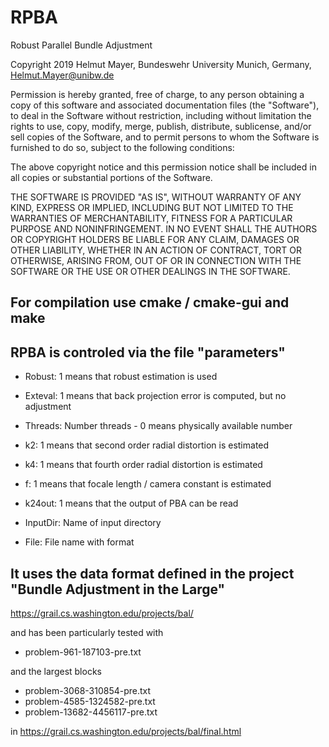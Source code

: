 # RPBA
Robust Parallel Bundle Adjustment

Copyright 2019 Helmut Mayer, Bundeswehr University Munich, Germany, Helmut.Mayer@unibw.de

Permission is hereby granted, free of charge, to any person obtaining a copy of this software and associated documentation files (the "Software"), to deal in the Software without restriction, including without limitation the rights to use, copy, modify, merge, publish, distribute, sublicense, and/or sell copies of the Software, and to permit persons to whom the Software is furnished to do so, subject to the following conditions:

The above copyright notice and this permission notice shall be included in all copies or substantial portions of the Software.

THE SOFTWARE IS PROVIDED "AS IS", WITHOUT WARRANTY OF ANY KIND, EXPRESS OR IMPLIED, INCLUDING BUT NOT LIMITED TO THE WARRANTIES OF MERCHANTABILITY, FITNESS FOR A PARTICULAR PURPOSE AND NONINFRINGEMENT. IN NO EVENT SHALL THE AUTHORS OR COPYRIGHT HOLDERS BE LIABLE FOR ANY CLAIM, DAMAGES OR OTHER LIABILITY, WHETHER IN AN ACTION OF CONTRACT, TORT OR OTHERWISE, ARISING FROM, OUT OF OR IN CONNECTION WITH THE SOFTWARE OR THE USE OR OTHER DEALINGS IN THE SOFTWARE.


## For compilation use cmake / cmake-gui and make


## RPBA is controled via the file "parameters"

* Robust:    1 means that robust estimation is used
* Exteval:   1 means that back projection error is computed, but no adjustment
* Threads:   Number threads - 0 means physically available number

* k2:        1 means that second order radial distortion is estimated		 
* k4:        1 means that fourth order radial distortion is estimated
* f:         1 means that focale length / camera constant is estimated

* k24out:    1 means that the output of PBA can be read
* InputDir:  Name of input directory
* File: File name with format 


## It uses the data format defined in the project "Bundle Adjustment in the Large"

   https://grail.cs.washington.edu/projects/bal/

and has been particularly tested with

* problem-961-187103-pre.txt

and the largest blocks

* problem-3068-310854-pre.txt
* problem-4585-1324582-pre.txt
* problem-13682-4456117-pre.txt

in 
   https://grail.cs.washington.edu/projects/bal/final.html
